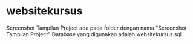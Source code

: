 # websitekursus
Screenshot Tampilan Project ada pada folder dengan nama "Screenshot Tampilan Project"
Database yang digunakan adalah websitekursus.sql
